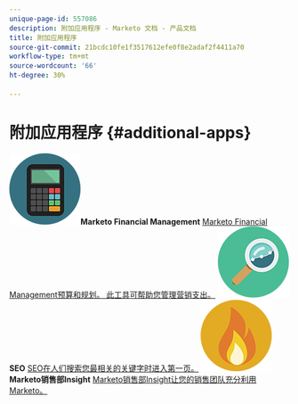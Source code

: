 ```yaml
---
unique-page-id: 557086
description: 附加应用程序 - Marketo 文档 - 产品文档
title: 附加应用程序
source-git-commit: 21bcdc10fe1f3517612efe0f8e2adaf2f4411a70
workflow-type: tm+mt
source-wordcount: '66'
ht-degree: 30%

---
```



# 附加应用程序 {#additional-apps}

**![Marketo Financial Management](assets/office-09.png)Marketo Financial Management** [Marketo Financial Management预算和规划。 此工具可帮助您管理营销支出。](https://docs.marketo.com/display/DOCS/Marketo+Financial+Management)     **![SEO](assets/seo-15.png)SEO** [SEO在人们搜索您最相关的关键字时进入第一页。](https://docs.marketo.com/display/DOCS/SEO)     **![Marketo销售部Insight](assets/alerts-10.png)Marketo销售部Insight** [Marketo销售部Insight让您的销售团队充分利用Marketo。](https://docs.marketo.com/display/DOCS/Marketo+Sales+Insight)
